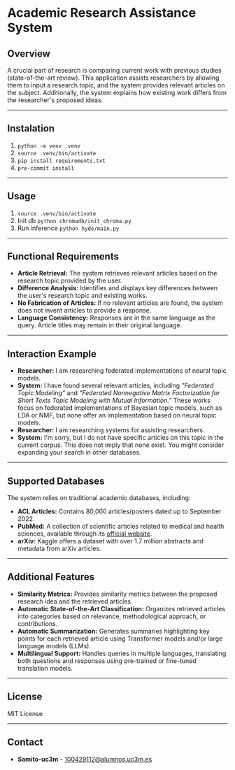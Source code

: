 # Academic Research Assistance System

## Overview
A crucial part of research is comparing current work with previous studies (state-of-the-art review). This application assists researchers by allowing them to input a research topic, and the system provides relevant articles on the subject. Additionally, the system explains how existing work differs from the researcher's proposed ideas.

---

## Instalation
1. ```python -m venv .venv```
2. ```source .venv/bin/activate```
3. ```pip install requirements.txt```
4. ```pre-commit install```

---

## Usage
1. ```source .venv/bin/activate```
2. Init db ```python chromadb/init_chroma.py```
3. Run inference ```python hyde/main.py```

---

## Functional Requirements
- **Article Retrieval:** The system retrieves relevant articles based on the research topic provided by the user.
- **Difference Analysis:** Identifies and displays key differences between the user's research topic and existing works.
- **No Fabrication of Articles:** If no relevant articles are found, the system does not invent articles to provide a response.
- **Language Consistency:** Responses are in the same language as the query. Article titles may remain in their original language.

---

## Interaction Example
- **Researcher:** I am researching federated implementations of neural topic models.
- **System:** I have found several relevant articles, including *"Federated Topic Modeling"* and *"Federated Nonnegative Matrix Factorization for Short Texts Topic Modeling with Mutual Information."* These works focus on federated implementations of Bayesian topic models, such as LDA or NMF, but none offer an implementation based on neural topic models.
- **Researcher:** I am researching systems for assisting researchers.
- **System:** I'm sorry, but I do not have specific articles on this topic in the current corpus. This does not imply that none exist. You might consider expanding your search in other databases.

---

## Supported Databases
The system relies on traditional academic databases, including:
- **ACL Articles:** Contains 80,000 articles/posters dated up to September 2022.
- **PubMed:** A collection of scientific articles related to medical and health sciences, available through its [official website](https://pubmed.ncbi.nlm.nih.gov/).
- **arXiv:** Kaggle offers a dataset with over 1.7 million abstracts and metadata from arXiv articles.

---

## Additional Features
- **Similarity Metrics:** Provides similarity metrics between the proposed research idea and the retrieved articles.
- **Automatic State-of-the-Art Classification:** Organizes retrieved articles into categories based on relevance, methodological approach, or contributions.
- **Automatic Summarization:** Generates summaries highlighting key points for each retrieved article using Transformer models and/or large language models (LLMs).
- **Multilingual Support:**  Handles queries in multiple languages, translating both questions and responses using pre-trained or fine-tuned translation models.

---

## License
MIT License

---

## Contact
- **Samito-uc3m** - 100429112@alumnos.uc3m.es
